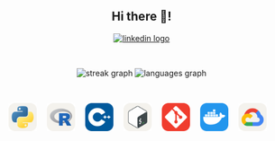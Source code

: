 <h2 align="center"> Hi there 👋! </h2>

<p align="center">
   <a href="https://www.linkedin.com/in/kittisak-b-786346297/" target="_blank">
    <img src="https://img.shields.io/static/v1?message=LinkedIn&logo=linkedin&label=&color=0077B5&logoColor=white&labelColor=&style=for-the-badge" height="30" alt="linkedin logo"  />
   </a>
</p>

<br>

<p align="center">
  <img src="https://streak-stats.demolab.com?user=Kittisak008B&locale=en&mode=weekly&theme=vision-friendly-dark&hide_border=false&border_radius=5&date_format=j%20M%5B%20Y%5D" height="150" alt="streak graph"  />
  <img src="https://github-readme-stats.vercel.app/api/top-langs?username=Kittisak008B&locale=en&hide_title=false&layout=compact&card_width=320&langs_count=5&theme=vision-friendly-dark&hide_border=false" height="150" alt="languages graph"  />
</p>

<br>

<p align="center">
  <img src="https://github.com/tandpfun/skill-icons/blob/main/icons/Python-Light.svg" height="50" alt="python logo" >
  <img width="10" />
  <img src="https://github.com/tandpfun/skill-icons/blob/main/icons/R-Light.svg" height="50" alt="r logo"  />
  <img width="10" />
  <img src="https://github.com/tandpfun/skill-icons/blob/main/icons/CPP.svg" height="50" alt="cplusplus logo"  />
  <img width="10" />
  <img src="https://github.com/tandpfun/skill-icons/blob/main/icons/Bash-Light.svg" height="50" alt="bash logo"  />
  <img width="10" />
  <img src="https://github.com/tandpfun/skill-icons/blob/main/icons/Git.svg" height="50" alt="git logo"  />
  <img width="10" />
  <img src="https://github.com/tandpfun/skill-icons/blob/main/icons/Docker.svg" height="50" alt="docker logo"  />
  <img width="10" />
  <img src="https://github.com/tandpfun/skill-icons/blob/main/icons/GCP-Light.svg" height="50" alt="gcp logo"  />
  <img width="10" />
  
</p>

